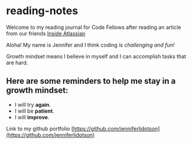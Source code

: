 # reading-notes
Welcome to my reading journal for Code Fellows after reading an article from our friends [Inside Atlassian](https://www.atlassian.com/blog/inside-atlassian/growth-mindset)

Aloha!  My name is Jennifer and I think coding is *challenging and fun!* 

Growth mindset means I believe in myself and I can accomplish tasks that are hard.

## Here are some reminders to help me stay in a growth mindset:

- I will try **again**.
- I will be **patient**.
- I will **improve**.

Link to my github portfolio [https://github.com/jenniferlidotson](https://github.com/jenniferlidotson)

